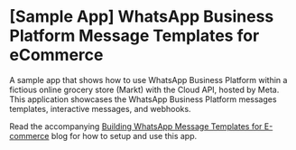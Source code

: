 # [Sample App] WhatsApp Business Platform Message Templates for eCommerce

A sample app that shows how to use WhatsApp Business Platform within a fictious online grocery store (Markt) with the Cloud API, hosted by Meta. This application showcases the WhatsApp Business Platform messages templates, interactive messages, and webhooks.

Read the accompanying [Building WhatsApp Message Templates for E-commerce](https://developers.facebook.com/blog/post/2022/11/14/building-whatsapp-message-templates-for-ecommerce) blog for how to setup and use this app.
